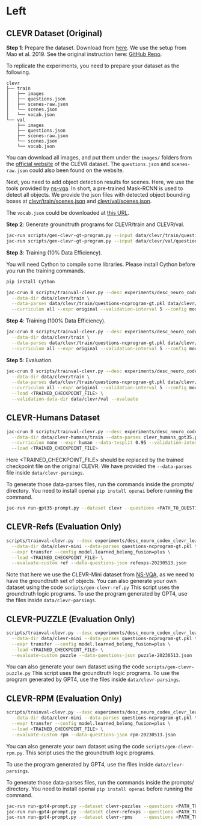 # Left

## CLEVR Dataset (Original)

**Step 1**: Prepare the dataset. Download from [here](https://cs.stanford.edu/people/jcjohns/clevr/). We use the setup from Mao et al. 2019. See the original instruction here: [GitHub Repo](https://github.com/vacancy/NSCL-PyTorch-Release).

To replicate the experiments, you need to prepare your dataset as the following.

```
clevr
├── train
│   ├── images
│   ├── questions.json
│   ├── scenes-raw.json
│   └── scenes.json
│   └── vocab.json
└── val
    ├── images
    ├── questions.json
    ├── scenes-raw.json
    └── scenes.json
    └── vocab.json
```

You can download all images, and put them under the `images/` folders from the [official website](https://cs.stanford.edu/people/jcjohns/clevr/) of the CLEVR dataset.
The `questions.json` and `scenes-raw.json` could also been found on the website.

Next, you need to add object detection results for scenes. Here, we use the tools provided by [ns-vqa](https://github.com/kexinyi/ns-vqa).
In short, a pre-trained Mask-RCNN is used to detect all objects. We provide the json files with detected object bounding boxes at [clevr/train/scenes.json](http://nscl.csail.mit.edu/data/code-data/clevr/train/scenes.json.zip) and [clevr/val/scenes.json](http://nscl.csail.mit.edu/data/code-data/clevr/val/scenes.json.zip).

The `vocab.json` could be downloaded at [this URL](http://nscl.csail.mit.edu/data/code-data/clevr/vocab.json).

**Step 2**: Generate groundtruth programs for CLEVR/train and CLEVR/val.

```bash
jac-run scripts/gen-clevr-gt-program.py --input data/clevr/train/questions.json --output data/clevr/train/questions-ncprogram-gt.pkl
jac-run scripts/gen-clevr-gt-program.py --input data/clevr/val/questions.json   --output data/clevr/val/questions-ncprogram-gt.pkl
```

**Step 3**: Training (10% Data Efficiency).

You will need Cython to compile some libraries. Please install Cython before you run the training commands.

```bash
pip install Cython
```

```bash
jac-crun 0 scripts/trainval-clevr.py --desc experiments/desc_neuro_codex_clevr_learned_belongings.py \
  --data-dir data/clevr/train \
  --data-parses data/clevr/train/questions-ncprogram-gt.pkl data/clevr/val/questions-ncprogram-gt.pkl \
  --curriculum all --expr original --validation-interval 5 --config model.learned_belong_fusion=plus --data-tvsplit 0.95 --data-retain 0.1
```

**Step 4**: Training (100% Data Efficiency).

```bash
jac-crun 0 scripts/trainval-clevr.py --desc experiments/desc_neuro_codex_clevr_learned_belongings.py \
  --data-dir data/clevr/train \
  --data-parses data/clevr/train/questions-ncprogram-gt.pkl data/clevr/val/questions-ncprogram-gt.pkl \
  --curriculum all --expr original --validation-interval 5 --config model.learned_belong_fusion=plus --data-tvsplit 0.95
```

**Step 5**: Evaluation.

```bash
jac-crun 0 scripts/trainval-clevr.py --desc experiments/desc_neuro_codex_clevr_learned_belongings.py \
  --data-dir data/clevr/train \
  --data-parses data/clevr/train/questions-ncprogram-gt.pkl data/clevr/val/questions-ncprogram-gt.pkl \
  --curriculum all --expr original --validation-interval 5 --config model.learned_belong_fusion=plus --data-tvsplit 0.95 \
  --load <TRAINED_CHECKPOINT_FILE> \
  --validation-data-dir data/clevr/val --evaluate
```

## CLEVR-Humans Dataset

```bash
jac-crun 0 scripts/trainval-clevr.py --desc experiments/desc_neuro_codex_clevr_learned_belongings.py \
  --data-dir data/clevr-humans/train --data-parses clevr_humans_gpt35.pkl \
  --curriculum none --expr human --data-tvsplit 0.95 --validation-interval 5 --config model.learned_belong_fusion=plus \
  --load <TRAINED_CHECKPOINT_FILE>
```

Here <TRAINED_CHECKPOINT_FILE> should be replaced by the trained checkpoint file on the original CLEVR. We have provided the `--data-parses` file inside `data/clevr-parsings`.

To generate those data-parses files, run the commands inside the prompts/ directory. You need to install openai `pip install openai` before running the command.

```bash
jac-run run-gpt35-prompt.py --dataset clevr --questions <PATH_TO_QUESTIONS> --output prompt-clevr-humans.pkl --prompt prompts-clevr.txt
```

## CLEVR-Refs (Evaluation Only)

```bash
scripts/trainval-clevr.py --desc experiments/desc_neuro_codex_clevr_learned_belongings.py \
  --data-dir data/clevr-mini --data-parses questions-ncprogram-gt.pkl transfer-questions-ncprogram-gt.json \
  --expr transfer --config model.learned_belong_fusion=plus \
  --load <TRAINED_CHECKPOINT_FILE> \
  --evaluate-custom ref --data-questions-json refexps-20230513.json
```

Note that here we use the CLEVR-Mini dataset from [NS-VQA](https://github.com/kexinyi/ns-vqa), as we need to have the groundtruth set of objects.
You can also generate your own dataset using the code `scripts/gen-clevr-ref.py`
This script uses the groundtruth logic programs. To use the program generated by GPT4, use the files inside `data/clevr-parsings`.

## CLEVR-PUZZLE (Evaluation Only)

```bash
scripts/trainval-clevr.py --desc experiments/desc_neuro_codex_clevr_learned_belongings.py \
  --data-dir data/clevr-mini --data-parses questions-ncprogram-gt.pkl transfer-questions-ncprogram-gt.json \
  --expr transfer --config model.learned_belong_fusion=plus \
  --load <TRAINED_CHECKPOINT_FILE> \
  --evaluate-custom puzzle --data-questions-json puzzle-20230513.json
```

You can also generate your own dataset using the code `scripts/gen-clevr-puzzle.py`
This script uses the groundtruth logic programs. To use the program generated by GPT4, use the files inside `data/clevr-parsings`.

## CLEVR-RPM (Evaluation Only)

```bash
scripts/trainval-clevr.py --desc experiments/desc_neuro_codex_clevr_learned_belongings.py \
  --data-dir data/clevr-mini --data-parses questions-ncprogram-gt.pkl transfer-questions-ncprogram-gt.json \
  --expr transfer --config model.learned_belong_fusion=plus \
  --load <TRAINED_CHECKPOINT_FILE> \
  --evaluate-custom rpm --data-questions-json rpm-20230513.json
```

You can also generate your own dataset using the code `scripts/gen-clevr-rpm.py`. This script uses the the groundtruth logic programs.

To use the program generated by GPT4, use the files inside `data/clevr-parsings`.

To generate those data-parses files, run the commands inside the prompts/ directory. You need to install openai `pip install openai` before running the command.

```bash
jac-run run-gpt4-prompt.py --dataset clevr-puzzles --questions <PATH_TO>/puzzle-20230513.json  --output clevr_transfer_puzzle_gpt4.pkl --prompt prompts-clevr-transfer.txt
jac-run run-gpt4-prompt.py --dataset clevr-refexps --questions <PATH_TO>/refexps-20230513.json --output clevr_transfer_ref_gpt4.pkl    --prompt prompts-clevr-transfer.txt
jac-run run-gpt4-prompt.py --dataset clevr-rpms    --questions <PATH_TO>/rpm-20230513.json     --output clevr_transfer_rpm_gpt4.pkl    --prompt prompts-clevr-transfer.txt
```
